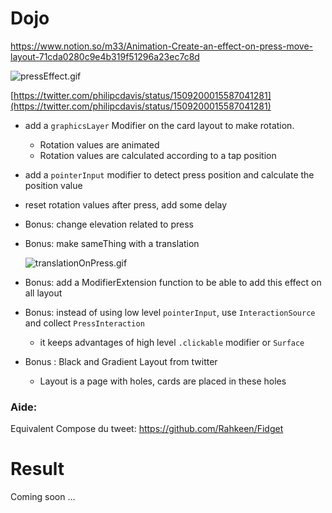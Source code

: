 # Dojo

https://www.notion.so/m33/Animation-Create-an-effect-on-press-move-layout-71cda0280c9e4b319f51296a23ec7c8d

![pressEffect.gif](https://s3-us-west-2.amazonaws.com/secure.notion-static.com/08507be3-f59b-428b-91e0-b3a954836b0b/pressEffect.gif)

[https://twitter.com/philipcdavis/status/1509200015587041281](https://twitter.com/philipcdavis/status/1509200015587041281)

- add a `graphicsLayer` Modifier on the card layout to make rotation.
  - Rotation values are animated
  - Rotation values are calculated according to a tap position
- add a `pointerInput` modifier to detect press position and calculate the position value
- reset rotation values after press, add some delay
- Bonus: change elevation related to press
- Bonus: make sameThing with a translation

  ![translationOnPress.gif](https://s3-us-west-2.amazonaws.com/secure.notion-static.com/1c5c831d-5d0b-4cc0-ab2b-acc1b329cf2a/translationOnPress.gif)

- Bonus: add a ModifierExtension function to be able to add this effect on all layout
- Bonus: instead of using low level `pointerInput`, use `InteractionSource` and
  collect `PressInteraction`
  - it keeps advantages of high level `.clickable` modifier or `Surface`
- Bonus : Black and Gradient Layout from twitter
  - Layout is a page with holes, cards are placed in these holes

### Aide:

Equivalent Compose du tweet: https://github.com/Rahkeen/Fidget

# Result

Coming soon ...
